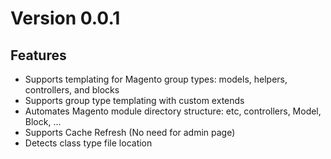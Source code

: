 Version 0.0.1
=============

Features
--------

- Supports templating for Magento group types: models, helpers, controllers, and blocks
- Supports group type templating with custom extends
- Automates Magento module directory structure: etc, controllers, Model, Block, ...
- Supports Cache Refresh (No need for admin page)
- Detects class type file location